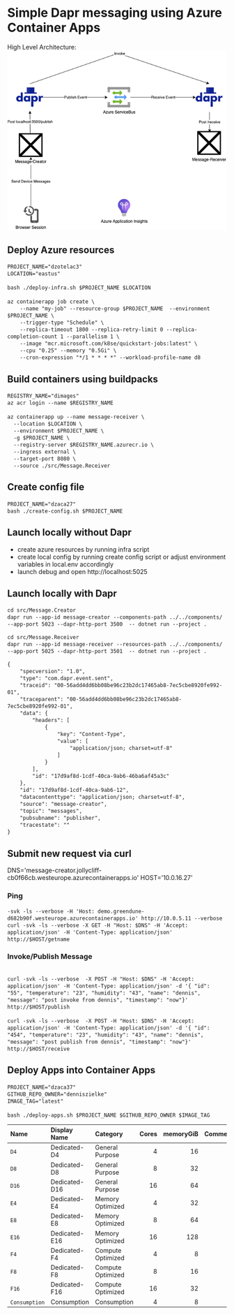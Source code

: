 # Simple Dapr messaging using Azure Container Apps



High Level Architecture:
![](/architecture.png)


## Deploy Azure resources

```
PROJECT_NAME="dzotelac3"
LOCATION="eastus"

bash ./deploy-infra.sh $PROJECT_NAME $LOCATION

az containerapp job create \
    --name "my-job" --resource-group $PROJECT_NAME  --environment $PROJECT_NAME \
    --trigger-type "Schedule" \
    --replica-timeout 1800 --replica-retry-limit 0 --replica-completion-count 1 --parallelism 1 \
    --image "mcr.microsoft.com/k8se/quickstart-jobs:latest" \
    --cpu "0.25" --memory "0.5Gi" \
    --cron-expression "*/1 * * * *" --workload-profile-name d8

```

## Build containers using buildpacks

```
REGISTRY_NAME="dimages"
az acr login --name $REGISTRY_NAME

az containerapp up --name message-receiver \
  --location $LOCATION \
  --environment $PROJECT_NAME \
  -g $PROJECT_NAME \
  --registry-server $REGISTRY_NAME.azurecr.io \
  --ingress external \
  --target-port 8080 \
  --source ./src/Message.Receiver

```

## Create config file
```
PROJECT_NAME="dzaca27"
bash ./create-config.sh $PROJECT_NAME
```

## Launch locally without Dapr
- create azure resources by running infra script 
- create local config by running create config script or adjust environment variables in local.env accordingly
- launch debug and open http://localhost:5025


## Launch locally with Dapr

```
cd src/Message.Creator
dapr run --app-id message-creator --components-path ../../components/ --app-port 5023 --dapr-http-port 3500  -- dotnet run --project .
```

```
cd src/Message.Receiver
dapr run --app-id message-receiver --resources-path ../../components/ --app-port 5025 --dapr-http-port 3501  -- dotnet run --project .
```

```
{
    "specversion": "1.0",
    "type": "com.dapr.event.sent",
    "traceid": "00-56add4dd6bb08be96c23b2dc17465ab8-7ec5cbe8920fe992-01",
    "traceparent": "00-56add4dd6bb08be96c23b2dc17465ab8-7ec5cbe8920fe992-01",
    "data": {
        "headers": [
            {
                "key": "Content-Type",
                "value": [
                    "application/json; charset=utf-8"
                ]
            }
        ],
        "id": "17d9af8d-1cdf-40ca-9ab6-46ba6af45a3c"
    },
    "id": "17d9af8d-1cdf-40ca-9ab6-12",
    "datacontenttype": "application/json; charset=utf-8",
    "source": "message-creator",
    "topic": "messages",
    "pubsubname": "publisher",
    "tracestate": ""
}
```

## Submit new request via curl

DNS='message-creator.jollycliff-cb0f66cb.westeurope.azurecontainerapps.io'
HOST='10.0.16.27'

### Ping

```
-svk -ls --verbose -H 'Host: demo.greendune-d682b90f.westeurope.azurecontainerapps.io' http://10.0.5.11 --verbose
curl -svk -ls --verbose -X GET -H "Host: $DNS" -H 'Accept: application/json' -H 'Content-Type: application/json'  http://$HOST/getname
```

### Invoke/Publish Message
```

curl -svk -ls --verbose  -X POST -H "Host: $DNS" -H 'Accept: application/json' -H 'Content-Type: application/json' -d '{ "id": "55", "temperature": "23", "humidity": "43", "name": "dennis", "message": "post invoke from dennis", "timestamp": "now"}' http://$HOST/publish

curl -svk -ls --verbose  -X POST -H "Host: $DNS" -H 'Accept: application/json' -H 'Content-Type: application/json' -d '{ "id": "454", "temperature": "23", "humidity": "43", "name": "dennis", "message": "post publish from dennis", "timestamp": "now"}' http://$HOST/receive

```

## Deploy Apps into Container Apps

```
PROJECT_NAME="dzaca37"
GITHUB_REPO_OWNER="denniszielke"
IMAGE_TAG="latest"

bash ./deploy-apps.sh $PROJECT_NAME $GITHUB_REPO_OWNER $IMAGE_TAG

```


| Name | Display Name | Category | Cores | memoryGiB | Comments |
|:--|:--|:--|--:|--:|:--|
| `D4` | Dedicated-D4 | General Purpose | 4 | 16 | |
| `D8` | Dedicated-D8 | General Purpose | 8 | 32 | |
| `D16` | Dedicated-D16 | General Purpose | 16 | 64 | |
| `E4` | Dedicated-E4 | Memory Optimized | 4 | 32 | |
| `E8` | Dedicated-E8 | Memory Optimized | 8 | 64 | |
| `E16` | Dedicated-E16 | Memory Optimized | 16 | 128 | |
| `F4` |  Dedicated-F4 | Compute Optimized | 4 | 8 | |
| `F8` |  Dedicated-F8 | Compute Optimized | 8 | 16 | |
| `F16` |  Dedicated-F16 | Compute Optimized | 16 | 32 | |
| `Consumption` | Consumption | Consumption | 4 | 8 | |
